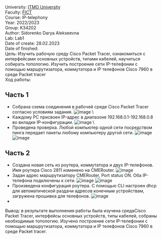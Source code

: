 University: [ITMO University](https://itmo.ru/ru/)\
Faculty: [FICT](https://fict.itmo.ru)\
Course: IP-telephony\
Year: 2022/2023\
Group: K34202\
Author: Sidorenko Darya Alekseevna\
Lab: Lab1\
Date of create: 28.02.2023\
Date of finished: \
Цель:
Изучить рабочую среду Cisco Packet Tracer, ознакомиться с интерфейсами основных устройств, типами кабелей, научиться собирать топологию. Изучить построение сети IP-телефонии с помощью маршрутизатора, коммутатора и IP телефонов Cisco 7960 в среде Packet tracer \
Ход работы:
## Часть 1
+ Собрана схема соединения в рабочей среде Cisco Packet Tracer согласно условиям задания.
![image](https://user-images.githubusercontent.com/80837580/221873299-f2dede59-8b2d-4f0c-8150-d82db0225b95.png) \
+ Каждому PC присвоен IP-адрес в диапазоне 192.168.0.1-192.168.0.8 во вкладке IP-конфигурации. 
![image](https://user-images.githubusercontent.com/80837580/221874528-12b92a53-12ed-485c-a8e3-3f8253f8318d.png) \
+ Проведена проверка. Любой компьютер одной сети посредством пинга передает пакеты любому компьютеру другой сети.
![image](https://user-images.githubusercontent.com/80837580/221875420-b268647d-7d6f-4ab1-b571-0a795ae3d051.png)
![image](https://user-images.githubusercontent.com/80837580/221876993-99be38e9-5db3-482a-8b1e-ecc7c8999b25.png)
## Часть 2
+ Создана новая сеть из роутера, коммутатора и двух IP-телефонов. Имя роутера Cisco 2811 изменено на CMERouter.
![image](https://user-images.githubusercontent.com/80837580/221882028-23563e15-4264-441f-ba9f-7f2830fd90ca.png)
+ Задан адрес маршрутизатору CMERouter, Port status ON. Оба IP-телефона подключены к сети.
![image](https://user-images.githubusercontent.com/80837580/221881067-1a668b42-4dc2-4bf0-85f3-be90b8fbd3f8.png)
![image](https://user-images.githubusercontent.com/80837580/221881869-156500d0-2cbd-418c-b096-c6ef97f38fc3.png)
+ Произведена конфигурация роутера. С помощью CLI настроен dhcp для автоматической раздачи адресов конечным устройствам, загружена прошивка для телефонов.
![image](https://user-images.githubusercontent.com/80837580/221883399-79267260-9c47-4662-ba0b-a44366a04eec.png)
+ 


Вывод: в результате выполнения работы была изучена средаCisco Packet Tracer, интерфейсы основных устройств, типы кабелей, собраны необходимые топологию. Изучено построение сети IP-телефонии с помощью маршрутизатора, коммутатора и IP телефонов Cisco 7960 в среде Packet tracer.




